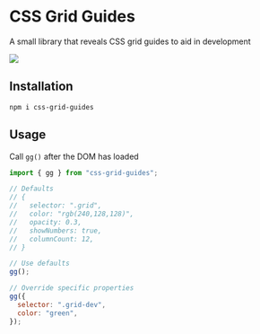 # CSS Grid Guides

A small library that reveals CSS grid guides to aid in development

![](https://p197.p4.n0.cdn.getcloudapp.com/items/4gujY0R1/Screen%20Shot%202020-06-04%20at%2012.24.32%20PM.png?v=6731af623629a2d0b0b313f5e5431148)

## Installation

`npm i css-grid-guides`

## Usage

Call `gg()` after the DOM has loaded

```javascript
import { gg } from "css-grid-guides";

// Defaults
// {
//   selector: ".grid",
//   color: "rgb(240,128,128)",
//   opacity: 0.3,
//   showNumbers: true,
//   columnCount: 12,
// }

// Use defaults
gg();

// Override specific properties
gg({
  selector: ".grid-dev",
  color: "green",
});
```
